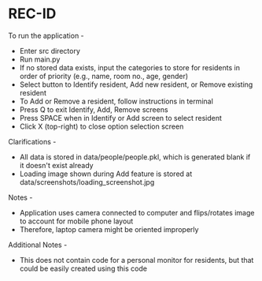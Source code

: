 # REC-ID

To run the application -
* Enter src directory
* Run main.py
* If no stored data exists, input the categories to store for residents in order of priority (e.g., name, room no., age, gender)
* Select button to Identify resident, Add new resident, or Remove existing resident
* To Add or Remove a resident, follow instructions in terminal
* Press Q to exit Identify, Add, Remove screens
* Press SPACE when in Identify or Add screen to select resident
* Click X (top-right) to close option selection screen

Clarifications -
* All data is stored in data/people/people.pkl, which is generated blank if it doesn't exist already
* Loading image shown during Add feature is stored at data/screenshots/loading_screenshot.jpg

Notes -
* Application uses camera connected to computer and flips/rotates image to account for mobile phone layout
* Therefore, laptop camera might be oriented improperly

Additional Notes -
* This does not contain code for a personal monitor for residents, but that could be easily created using this code
